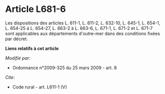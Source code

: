 # Article L681-6

Les dispositions des articles L. 611-1, L. 611-2, L. 632-10, L. 645-1, L. 654-1, L. 654-25 à L. 654-27, L. 663-2 à L. 663-6,
L. 671-1, L. 671-2 et L. 671-7 sont applicables aux départements d'outre-mer dans des conditions fixées par décret.

**Liens relatifs à cet article**

_Modifié par_:

  - Ordonnance n°2009-325 du 25 mars 2009 - art. 8

_Cite_:

  - Code rural - art. L611-1 (V)
